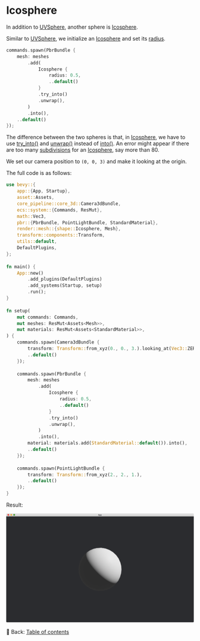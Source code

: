 # Icosphere

In addition to [UVSphere](https://docs.rs/bevy/latest/bevy/prelude/shape/struct.UVSphere.html), another sphere is [Icosphere](https://docs.rs/bevy/latest/bevy/prelude/shape/struct.Icosphere.html).

Similar to [UVSphere](https://docs.rs/bevy/latest/bevy/prelude/shape/struct.UVSphere.html), we initialize an [Icosphere](https://docs.rs/bevy/latest/bevy/prelude/shape/struct.Icosphere.html) and set its [radius](https://docs.rs/bevy/latest/bevy/prelude/shape/struct.Icosphere.html#structfield.radius).

```rust
commands.spawn(PbrBundle {
    mesh: meshes
        .add(
            Icosphere {
                radius: 0.5,
                ..default()
            }
            .try_into()
            .unwrap(),
        )
        .into(),
    ..default()
});
```

The difference between the two spheres is that, in [Icosphere](https://docs.rs/bevy/latest/bevy/prelude/shape/struct.Icosphere.html), we have to use [try_into()](https://docs.rs/bevy/latest/bevy/prelude/shape/struct.Icosphere.html#impl-TryFrom%3CIcosphere%3E-for-Mesh) and [unwrap()](https://doc.rust-lang.org/std/result/enum.Result.html#method.unwrap) instead of [into()](https://docs.rs/bevy/latest/bevy/prelude/shape/struct.UVSphere.html#impl-From%3CUVSphere%3E-for-Mesh).
An error might appear if there are too many [subdivisions](https://docs.rs/bevy/latest/bevy/prelude/shape/struct.Icosphere.html#structfield.subdivisions) for an [Icosphere](https://docs.rs/bevy/latest/bevy/prelude/shape/struct.Icosphere.html), say more than 80.

We set our camera position to `(0, 0, 3)` and make it looking at the origin.

The full code is as follows:

```rust
use bevy::{
    app::{App, Startup},
    asset::Assets,
    core_pipeline::core_3d::Camera3dBundle,
    ecs::system::{Commands, ResMut},
    math::Vec3,
    pbr::{PbrBundle, PointLightBundle, StandardMaterial},
    render::mesh::{shape::Icosphere, Mesh},
    transform::components::Transform,
    utils::default,
    DefaultPlugins,
};

fn main() {
    App::new()
        .add_plugins(DefaultPlugins)
        .add_systems(Startup, setup)
        .run();
}

fn setup(
    mut commands: Commands,
    mut meshes: ResMut<Assets<Mesh>>,
    mut materials: ResMut<Assets<StandardMaterial>>,
) {
    commands.spawn(Camera3dBundle {
        transform: Transform::from_xyz(0., 0., 3.).looking_at(Vec3::ZERO, Vec3::Y),
        ..default()
    });

    commands.spawn(PbrBundle {
        mesh: meshes
            .add(
                Icosphere {
                    radius: 0.5,
                    ..default()
                }
                .try_into()
                .unwrap(),
            )
            .into(),
        material: materials.add(StandardMaterial::default()).into(),
        ..default()
    });

    commands.spawn(PointLightBundle {
        transform: Transform::from_xyz(2., 2., 1.),
        ..default()
    });
}
```

Result:

![Icosphere](./pic/icosphere.png)

<!-- :arrow_right:  Next:  -->

:blue_book: Back: [Table of contents](./../README.md)

